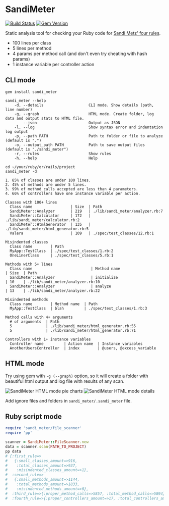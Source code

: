 # SandiMeter
[![Build Status](https://travis-ci.org/makaroni4/sandi_meter.png?branch=master)](https://travis-ci.org/makaroni4/sandi_meter)
[![Gem Version](https://badge.fury.io/rb/sandi_meter.png)](http://badge.fury.io/rb/sandi_meter)

Static analysis tool for checking your Ruby code for [Sandi Metz' four rules](http://robots.thoughtbot.com/post/50655960596/sandi-metz-rules-for-developers).

* 100 lines per class
* 5 lines per method
* 4 params per method call (and don't even try cheating with hash params)
* 1 instance variable per controller action

## CLI mode

~~~
gem install sandi_meter

sandi_meter --help
    -d, --details                    CLI mode. Show details (path, line number)
    -g, --graph                      HTML mode. Create folder, log data and output stats to HTML file.
        --json                       Output as JSON
    -l, --log                        Show syntax error and indentation log output
    -p, --path PATH                  Path to folder or file to analyze (default is ".")
    -o, --output_path PATH           Path to save output files (default is "./sandi_meter")
    -r, --rules                      Show rules
    -h, --help                       Help

cd ~/your/ruby/or/rails/project
sandi_meter -d

1. 85% of classes are under 100 lines.
2. 45% of methods are under 5 lines.
3. 99% of method calls accepted are less than 4 parameters.
4. 66% of controllers have one instance variable per action.

Classes with 100+ lines
  Class name                 | Size  | Path
  SandiMeter::Analyzer       | 219   | ./lib/sandi_meter/analyzer.rb:7
  SandiMeter::Calculator     | 172   | ./lib/sandi_meter/calculator.rb:2
  SandiMeter::HtmlGenerator  | 135   | ./lib/sandi_meter/html_generator.rb:5
  Valera                     | 109   | ./spec/test_classes/12.rb:1

Misindented classes
  Class name        | Path
  MyApp::TestClass  | ./spec/test_classes/1.rb:2
  OneLinerClass     | ./spec/test_classes/5.rb:1

Methods with 5+ lines
  Class name                          | Method name                   | Size  | Path
  SandiMeter::Analyzer                | initialize                    | 10    | ./lib/sandi_meter/analyzer.rb:10
  SandiMeter::Analyzer                | analyze                       | 13    | ./lib/sandi_meter/analyzer.rb:22

Misindented methods
  Class name        | Method name  | Path
  MyApp::TestClass  | blah         | ./spec/test_classes/1.rb:3

Method calls with 4+ arguments
  # of arguments  | Path
  5               | ./lib/sandi_meter/html_generator.rb:55
  5               | ./lib/sandi_meter/html_generator.rb:71

Controllers with 1+ instance variables
  Controller name         | Action name  | Instance variables
  AnotherUsersController  | index        | @users, @excess_variable
~~~

## HTML mode

Try using gem with `-g (--graph)` option, so it will create a folder with beautiful html output and log file with results of any scan.

![SandiMeter HTML mode pie charts](http://cl.ly/image/1p142M3K1S2x/content)
![SandiMeter HTML mode details](http://cl.ly/image/2R163v283V3Q/content)

Add ignore files and folders in `sandi_meter/.sandi_meter` file.

## Ruby script mode

~~~ruby
require 'sandi_meter/file_scanner'
require 'pp'

scanner = SandiMeter::FileScanner.new
data = scanner.scan(PATH_TO_PROJECT)
pp data
# {:first_rule=>
#   {:small_classes_amount=>916,
#    :total_classes_amount=>937,
#    :misindented_classes_amount=>1},
#  :second_rule=>
#   {:small_methods_amount=>1144,
#    :total_methods_amount=>1833,
#    :misindented_methods_amount=>0},
#  :third_rule=>{:proper_method_calls=>5857, :total_method_calls=>5894},
#  :fourth_rule=>{:proper_controllers_amount=>17, :total_controllers_amount=>94}}
~~~
